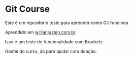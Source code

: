 # Git Course

Este é um repositório teste para aprender como Git funciona

Aprendido em [willianjusten.com.br](http://willianjusten.com.br)

Isso é um teste de funcionalidade com Brackets

Gostei do curso, da para ajudar com doação.
